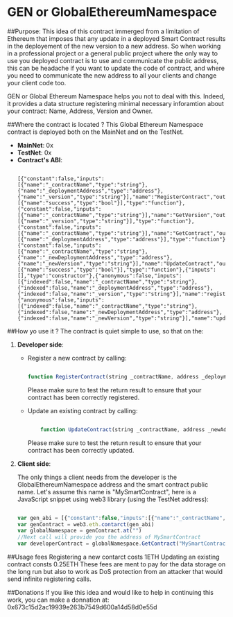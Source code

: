 # GEN or GlobalEthereumNamespace


##Purpose:
This idea of this contract immerged from a limitation of Ethereum that imposes that any update in a deployed Smart Contract
results in the deployement of the new version to a new address.
So when working in a professional project or a general public project where the only way to use you deployed contract is to 
use and communicate the public address, this can be headache if you want to update the code of contract, and where you need
to communicate the new address to all your clients and change your client code too.

GEN or Global Ethereum Namespace helps you not to deal with this. Indeed, it provides a data structure registering minimal
necessary inforamtion about your contract: Name, Address, Version and Owner. 


##Where the contract is located ?
This Global Ethereum Namespace contract is deployed both on the MainNet and on the TestNet.

- **MainNet**: 0x
- **TestNet**: 0x
- **Contract's ABI**: 
    ```

    [{"constant":false,"inputs":[{"name":"_contractName","type":"string"},{"name":"_deploymentAddress","type":"address"},{"name":"_version","type":"string"}],"name":"RegisterContract","outputs":[{"name":"success","type":"bool"}],"type":"function"},{"constant":false,"inputs":[{"name":"_contractName","type":"string"}],"name":"GetVersion","outputs":[{"name":"_version","type":"string"}],"type":"function"},{"constant":false,"inputs":[{"name":"_contractName","type":"string"}],"name":"GetContract","outputs":[{"name":"_deploymentAddress","type":"address"}],"type":"function"},{"constant":false,"inputs":[{"name":"_contractName","type":"string"},{"name":"_newDeploymentAddress","type":"address"},{"name":"_newVersion","type":"string"}],"name":"UpdateContract","outputs":[{"name":"success","type":"bool"}],"type":"function"},{"inputs":[],"type":"constructor"},{"anonymous":false,"inputs":[{"indexed":false,"name":"_contractName","type":"string"},{"indexed":false,"name":"_deploymentAddress","type":"address"},{"indexed":false,"name":"_version","type":"string"}],"name":"registerContract","type":"event"},{"anonymous":false,"inputs":[{"indexed":false,"name":"_contractName","type":"string"},{"indexed":false,"name":"_newDeploymentAddress","type":"address"},{"indexed":false,"name":"_newVersion","type":"string"}],"name":"updateContract","type":"event"}]
    ```

##How yo use it ?
The contract is quiet simple to use, so that on the:

1. **Developer side**:

    - Register a new contract by calling:
        ```javascript

        function RegisterContract(string _contractName, address _deploymentAddress, uint _version) returns (bool success)
        ```
        Please make sure to test the return result to ensure that your contract has been correctly registered.

    - Update an existing contract by calling:
        ```javascript

            function UpdateContract(string _contractName, address _newAddress, uint _newVersion) returns (bool success)
        ```
        Please make sure to test the return result to ensure that your contract has been correctly updated.

2. **Client side**:

    The only things a client needs from the developer is the GlobalEthereumNamespace address and the smart contract public 
    name. Let's assume this name is "MySmartContract", here is a JavaScript snippet using web3 library (using the TestNet address):
    
    ```javascript

    var gen_abi = [{"constant":false,"inputs":[{"name":"_contractName","type":"string"},{"name":"_deploymentAddress","type":"address"},{"name":"_version","type":"string"}],"name":"RegisterContract","outputs":[{"name":"success","type":"bool"}],"type":"function"},{"constant":false,"inputs":[{"name":"_contractName","type":"string"}],"name":"GetVersion","outputs":[{"name":"_version","type":"string"}],"type":"function"},{"constant":false,"inputs":[{"name":"_contractName","type":"string"}],"name":"GetContract","outputs":[{"name":"_deploymentAddress","type":"address"}],"type":"function"},{"constant":false,"inputs":[{"name":"_contractName","type":"string"},{"name":"_newDeploymentAddress","type":"address"},{"name":"_newVersion","type":"string"}],"name":"UpdateContract","outputs":[{"name":"success","type":"bool"}],"type":"function"},{"inputs":[],"type":"constructor"},{"anonymous":false,"inputs":[{"indexed":false,"name":"_contractName","type":"string"},{"indexed":false,"name":"_deploymentAddress","type":"address"},{"indexed":false,"name":"_version","type":"string"}],"name":"registerContract","type":"event"},{"anonymous":false,"inputs":[{"indexed":false,"name":"_contractName","type":"string"},{"indexed":false,"name":"_newDeploymentAddress","type":"address"},{"indexed":false,"name":"_newVersion","type":"string"}],"name":"updateContract","type":"event"}]
    var genContract = web3.eth.contarct(gen_abi)
    var globalNamespace = genContract.at("")
    //Next call will provide you the address of MySmartContract 
    var developerContract = globalNamespace.GetContract("MySmartContract")
    ```

##Usage fees
Registering a new contarct costs 1ETH
Updating an existing contract consts 0.25ETH
These fees are ment to pay for the data storage on the long run but also to work as DoS protection from an attacker that
would send infinite registering calls.

##Donations
If you like this idea and would like to help in continuing this work, you can make a donnation at: 0x673c15d2ac19939e263b7549d600a14d58d0e55d